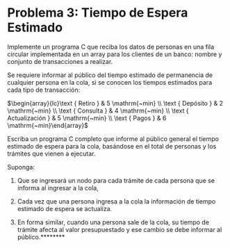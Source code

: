 # Problema 3: Tiempo de Espera Estimado

Implemente un programa $\mathrm{C}$ que reciba los datos de personas en una fila circular implementada en un array para los clientes de un banco: nombre y conjunto de transacciones a realizar.

Se requiere informar al público del tiempo estimado de permanencia de cualquier persona en la cola, si se conocen los tiempos estimados para cada tipo de transacción:

$\begin{array}{lc}\text { Retiro } & 5 \mathrm{~min} \\ \text { Depósito } & 2 \mathrm{~min} \\ \text { Consulta } & 4 \mathrm{~min} \\ \text { Actualización } & 5 \mathrm{~min} \\ \text { Pagos } & 6 \mathrm{~min}\end{array}$

Escriba un programa $\mathrm{C}$ completo que informe al público general el tiempo estimado de espera para la cola, basándose en el total de personas y los trámites que vienen a ejecutar.

Suponga:

1. Que se ingresará un nodo para cada trámite de cada persona que se informa al ingresar a la cola,

2. Cada vez que una persona ingresa a la cola la información de tiempo estimado de espera se actualiza.

3. En forma similar, cuando una persona sale de la cola, su tiempo de trámite afecta al valor presupuestado y ese cambio se debe informar al público.********